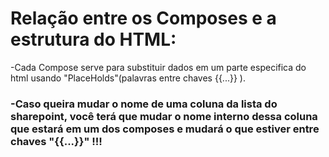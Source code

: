 # Relação entre os Composes e a estrutura do HTML:

-Cada Compose serve para substituir dados em um parte especifica do html usando "PlaceHolds"(palavras entre chaves {{...}} ).

### -Caso queira mudar o nome de uma coluna da lista do sharepoint, você terá que mudar o nome interno dessa coluna que estará em um dos composes e mudará o que estiver entre chaves "{{...}}" !!!
